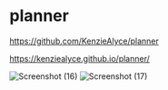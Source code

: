 # planner

https://github.com/KenzieAlyce/planner

https://kenziealyce.github.io/planner/


![Screenshot (16)](https://user-images.githubusercontent.com/73435380/104782168-6560bd80-5749-11eb-864b-f9a220c551b2.png)
![Screenshot (17)](https://user-images.githubusercontent.com/73435380/104782210-76a9ca00-5749-11eb-98fd-7a15493fe3c1.png)

